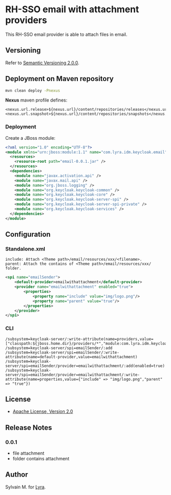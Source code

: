 # RH-SSO email with attachment providers

This RH-SSO email provider is able to attach files in email. 

## Versioning

Refer to [Semantic Versioning 2.0.0](http://semver.org/).

## Deployment on Maven repository

 ```bash
 mvn clean deploy -Pnexus
 ```
**Nexus** maven profile defines:

    <nexus.url.release>${nexus.url}/content/repositories/releases</nexus.url.release>
    <nexus.url.snapshot>${nexus.url}/content/repositories/snapshots</nexus.url.snapshot>


### Deployment

Create a JBoss module:

```xml
<?xml version="1.0" encoding="UTF-8"?>
<module xmlns="urn:jboss:module:1.1" name="com.lyra.idm.keycloak.email">
  <resources>
    <resource-root path="email-0.0.1.jar" />
  </resources>
  <dependencies>
    <module name="javax.activation.api" />
	<module name="javax.mail.api" />
    <module name="org.jboss.logging" />
    <module name="org.keycloak.keycloak-common" />
    <module name="org.keycloak.keycloak-core" />
    <module name="org.keycloak.keycloak-server-spi" />
    <module name="org.keycloak.keycloak-server-spi-private" />
    <module name="org.keycloak.keycloak-services" />
  </dependencies>
</module>
```

## Configuration

### Standalone.xml

    include: Attach <Theme path>/email/resources/xxx/<filename>.
    parent: Attach the contains of <Theme path>/email/resources/xxx/ folder.

```xml
<spi name="emailSender">
    <default-provider>emailwithattachment</default-provider>
    <provider name="emailwithattachment" enabled="true">
        <properties>
            <property name="include" value="img/logo.png"/>
            <property name="parent" value="true"/>
        </properties>
    </provider>
</spi>
```

### CLI

```
/subsystem=keycloak-server/:write-attribute(name=providers,value=["classpath:${jboss.home.dir}/providers/*","module:com.lyra.idm.keycloak.email:0.0.1"])
/subsystem=keycloak-server/spi=emailSender/:add
/subsystem=keycloak-server/spi=emailSender/:write-attribute(name=default-provider,value=emailwithattachment)
/subsystem=keycloak-server/spi=emailSender/provider=emailwithattachment/:add(enabled=true)
/subsystem=keycloak-server/spi=emailSender/provider=emailwithattachment/:write-attribute(name=properties,value={"include" => "img/logo.png","parent" => "true"})
```

## License

* [Apache License, Version 2.0](https://www.apache.org/licenses/LICENSE-2.0)

## Release Notes

### 0.0.1

* file attachment
* folder contains attachment

## Author

Sylvain M. for [Lyra](https://lyra.com).

